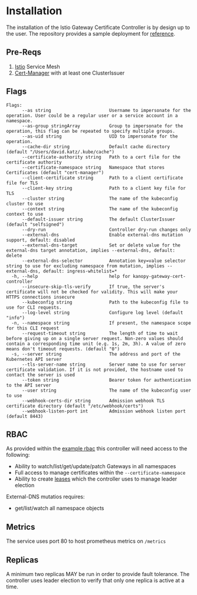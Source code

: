 # Installation

The installation of the Istio Gateway Certificate Controller is by design up to the user.  The repository provides a sample deployment for [reference](../examples/k8s/deployment.yaml).

## Pre-Reqs

1. [Istio](https://istio.io/) Service Mesh
1. [Cert-Manager](https://cert-manager.io/) with at least one ClusterIssuer

## Flags

```
Flags:
      --as string                      Username to impersonate for the operation. User could be a regular user or a service account in a namespace.
      --as-group stringArray           Group to impersonate for the operation, this flag can be repeated to specify multiple groups.
      --as-uid string                  UID to impersonate for the operation.
      --cache-dir string               Default cache directory (default "/Users/david.katz/.kube/cache")
      --certificate-authority string   Path to a cert file for the certificate authority
      --certificate-namespace string   Namespace that stores Certificates (default "cert-manager")
      --client-certificate string      Path to a client certificate file for TLS
      --client-key string              Path to a client key file for TLS
      --cluster string                 The name of the kubeconfig cluster to use
      --context string                 The name of the kubeconfig context to use
      --default-issuer string          The default ClusterIssuer (default "selfsigned")
      --dry-run                        Controller dry-run changes only
      --external-dns                   Enable external-dns mutation support, default: disabled
      --external-dns-target            Set or delete value for the external-dns target annotation, implies --external-dns, default: delete
      --external-dns-selector          Annotation key=value selector string to use for excluding namespace from mutation, implies --external-dns, default: ingress-whitelist=*
  -h, --help                           help for kanopy-gateway-cert-controller
      --insecure-skip-tls-verify       If true, the server's certificate will not be checked for validity. This will make your HTTPS connections insecure
      --kubeconfig string              Path to the kubeconfig file to use for CLI requests.
      --log-level string               Configure log level (default "info")
  -n, --namespace string               If present, the namespace scope for this CLI request
      --request-timeout string         The length of time to wait before giving up on a single server request. Non-zero values should contain a corresponding time unit (e.g. 1s, 2m, 3h). A value of zero means don't timeout requests. (default "0")
  -s, --server string                  The address and port of the Kubernetes API server
      --tls-server-name string         Server name to use for server certificate validation. If it is not provided, the hostname used to contact the server is used
      --token string                   Bearer token for authentication to the API server
      --user string                    The name of the kubeconfig user to use
      --webhook-certs-dir string       Admission webhook TLS certificate directory (default "/etc/webhook/certs")
      --webhook-listen-port int        Admission webhook listen port (default 8443)
```

## RBAC

As provided within the [example rbac](../examples/k8s/rolebindings.yaml) this controller will need access to the following:

- Ability to watch/list/get/update/patch Gateways in all namespaces
- Full access to manage certificates within the `--certificate-namespace`
- Ability to create [leases](https://kubernetes.io/docs/reference/kubernetes-api/cluster-resources/lease-v1/) which the controller uses to manage leader election

External-DNS mutatios requires:
- get/list/watch all namespace objects

## Metrics

The service uses port 80 to host prometheus metrics on `/metrics`

## Replicas

A minimum two replicas MAY be run in order to provide fault tolerance.  The controller uses leader election to verify that only one replica is active at a time.
